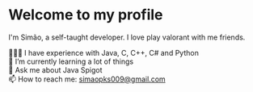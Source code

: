 # Welcome to my profile 

I'm Simão, a self-taught developer. I love play valorant with me friends.

👨🏻‍💻 I have experience with Java, C, C++, C# and Python
<br/>
🌱 I’m currently learning a lot of things
<br/>
💬 Ask me about Java Spigot
<br/>
📫 How to reach me: simaopks009@gmail.com
<br/>
